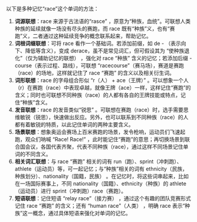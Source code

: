 以下是多种记忆“race”这个单词的方法：
1. **词源联想**：race 来源于古法语的“rasce” ，原意为“种族，血统”。可联想人类种族的延续就像一场没有尽头的赛跑，而 race 既有“种族”义，也有“赛跑”义，二者通过这种延续竞争的概念联系起来，帮助记忆。
2. **词根词缀联想**：可将 race 看作一个基础词。若添加前缀，如 de - （表示向下、降低等含义），变成 derace，虽不是常见词汇，但可假设其为 “使种族退化”（仅为辅助记忆的联想） ，强化对 race “种族” 含义的记忆；若添加后缀 -course（表示过程、路线），可联想 “racecourse”（赛马场），赛道是赛跑（race）的场地，这样就记住了 race “赛跑” 的含义以及相关衍生词。 
3. **词形联想**：race 的字母组合形似 “r（人） + ace（王牌）” 。可以想象一个人（r）在赛跑（race）中表现卓越，就像王牌（ace）一样，这样记住“赛跑”的含义；同时也可联想不同种族（race）的人都有各自的王牌技能或特点，记住“种族”含义。
4. **发音联想**：race 的发音类似“锐思” 。可联想在赛跑（race）时，选手需要思维敏锐（锐思），快速做出反应。另外，也可以联系到不同种族（race）的人都有着敏锐的特质，以此记住单词的两种主要含义。
5. **场景联想**：想象奥运会赛场上百米赛跑的场景，发令枪响，运动员们飞速起跑，观众们呐喊 “Race! Race!” ，此时能记住“赛跑”的意思；再切换场景到联合国会议，各国代表齐聚，代表不同种族（race），通过这样不同场景记住单词的不同含义。
6. **相关词汇联想**：与 race “赛跑” 相关的词有 run（跑）、sprint（冲刺跑）、athlete（运动员）等，可一起记忆；与“种族”相关的词有 ethnicity（民族，种族划分）、nationality（国籍，民族） 。在记忆时，将这些词串起来，比如在一场国际赛事上，不同 nationality（国籍）、ethnicity（种族）的 athlete（运动员）进行 sprint（冲刺跑）race（赛跑）。
7. **短语联想**：记住短语 “relay race”（接力赛） ，通过这个有趣的团队竞赛形式记住 race “赛跑” 的含义；还有 “human race”（人类） ，明确 race 表示“种族”这一概念，通过具体短语来强化对单词的记忆。 